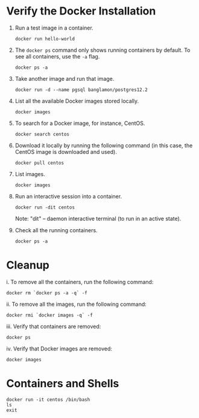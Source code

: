 
# Verify the Docker Installation

1. Run a test image in a container.
   ```
   docker run hello-world
   ```

2. The `docker ps` command only shows running containers by default. To see all containers, use the `-a` flag.
   ```
   docker ps -a
   ```

3. Take another image and run that image.
   ```
   docker run -d --name pgsql banglamon/postgres12.2
   ```

4. List all the available Docker images stored locally.
   ```
   docker images
   ```

5. To search for a Docker image, for instance, CentOS.
   ```
   docker search centos
   ```

6. Download it locally by running the following command (in this case, the CentOS image is downloaded and used).
   ```
   docker pull centos
   ```

7. List images.
   ```
   docker images
   ```

8. Run an interactive session into a container.
   ```
   docker run -dit centos
   ```
   Note: "dit" – daemon interactive terminal (to run in an active state).

9. Check all the running containers.
   ```
   docker ps -a
   ```


# Cleanup

i. To remove all the containers, run the following command:
   ```
   docker rm `docker ps -a -q` -f
   ```

ii. To remove all the images, run the following command:
   ```
   docker rmi `docker images -q` -f
   ```

iii. Verify that containers are removed:
   ```
   docker ps
   ```

iv. Verify that Docker images are removed:
   ```
   docker images
   ```
# Containers and Shells
```
docker run -it centos /bin/bash
ls
exit
```
